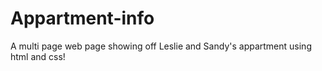 # Appartment-info
A multi page web page showing off Leslie and Sandy's appartment using html and css!

